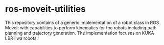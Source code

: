 # ros-moveit-utilities
This repository contains of a generic implementation of a robot class in ROS Moveit with capabilities to perform kinematics for the robots including path planning and trajectory generation. The implementation focuses on KUKA LBR iiwa robots
